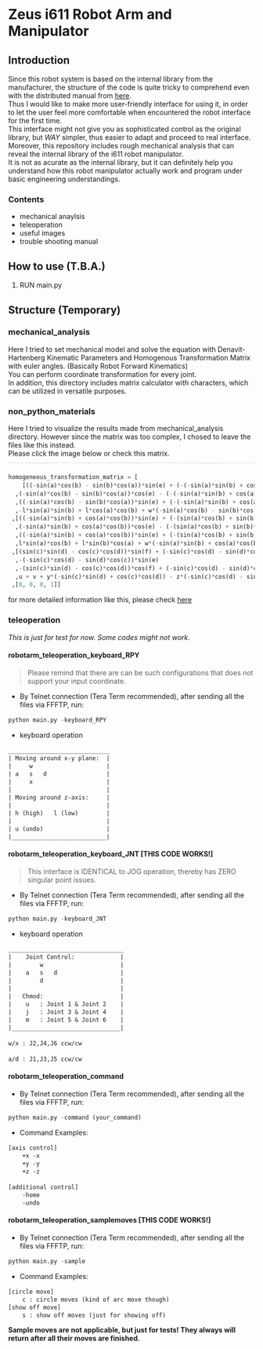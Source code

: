 # Zeus i611 Robot Arm and Manipulator

## Introduction
Since this robot system is based on the internal library from the manufacturer, the structure of the code is quite tricky to comprehend even with the distributed manual from [here](http://zero.globalzeus.com/scara/).    
Thus I would like to make more user-friendly interface for using it, in order to let the user feel more comfortable when encountered the robot interface for the first time.    
This interface might not give you as sophisticated control as the original library, but *WAY* simpler, thus easier to adapt and proceed to real interface.   
Moreover, this repository includes rough mechanical analysis that can reveal the internal library of the i611 robot manipulator.  
It is not as acurate as the internal library, but it can definitely help you understand how this robot manipulator actually work and program under basic engineering understandings.

### Contents
* mechanical anaylsis
* teleoperation
* useful images
* trouble shooting manual

## How to use (T.B.A.)
1. RUN main.py

## Structure (Temporary)
### mechanical_analysis
Here I tried to set mechanical model and solve the equation with Denavit-Hartenberg Kinematic Parameters and Homogenous Transformation Matrix with euler angles. (Basically Robot Forward Kinematics)   
You can perform coordinate transformation for every joint.    
In addition, this directory includes matrix calculator with characters, which can be utilized in versatile purposes.    

### non_python_materials
Here I tried to visualize the results made from mechanical_analysis directory. However since the matrix was too complex, I chosed to leave the files like this instead.   
Please click the image below or check this matrix. 
![ex_screenshot](./non_python_materials/homogeneous_transformation_matrix_img.png)   
```python
homogeneous_transformation_matrix = [
    [((-sin(a)*cos(b) - sin(b)*cos(a))*sin(e) + (-(-sin(a)*sin(b) + cos(a)*cos(b))*sin(c)*sin(d) + (-sin(a)*sin(b) + cos(a)*cos(b))*cos(c)*cos(d))*cos(e))*cos(f) + (-(-sin(a)*sin(b) + cos(a)*cos(b))*sin(c)*cos(d) - (-sin(a)*sin(b) + cos(a)*cos(b))*sin(d)*cos(c))*sin(f)
  ,(-sin(a)*cos(b) - sin(b)*cos(a))*cos(e) - (-(-sin(a)*sin(b) + cos(a)*cos(b))*sin(c)*sin(d) + (-sin(a)*sin(b) + cos(a)*cos(b))*cos(c)*cos(d))*sin(e)
  ,((-sin(a)*cos(b) - sin(b)*cos(a))*sin(e) + (-(-sin(a)*sin(b) + cos(a)*cos(b))*sin(c)*sin(d) + (-sin(a)*sin(b) + cos(a)*cos(b))*cos(c)*cos(d))*cos(e))*sin(f) - (-(-sin(a)*sin(b) + cos(a)*cos(b))*sin(c)*cos(d) - (-sin(a)*sin(b) + cos(a)*cos(b))*sin(d)*cos(c))*cos(f)
  ,-l*sin(a)*sin(b) + l*cos(a)*cos(b) + w*(-sin(a)*cos(b) - sin(b)*cos(a)) + x*(-sin(a)*cos(b) - sin(b)*cos(a)) + y*((-sin(a)*sin(b) + cos(a)*cos(b))*sin(c)*cos(d) + (-sin(a)*sin(b) + cos(a)*cos(b))*sin(d)*cos(c)) + z*((-sin(a)*cos(b) - sin(b)*cos(a))*cos(e) - (-(-sin(a)*sin(b) + cos(a)*cos(b))*sin(c)*sin(d) + (-sin(a)*sin(b) + cos(a)*cos(b))*cos(c)*cos(d))*sin(e))]
 ,[((-sin(a)*sin(b) + cos(a)*cos(b))*sin(e) + (-(sin(a)*cos(b) + sin(b)*cos(a))*sin(c)*sin(d) + (sin(a)*cos(b) + sin(b)*cos(a))*cos(c)*cos(d))*cos(e))*cos(f) + (-(sin(a)*cos(b) + sin(b)*cos(a))*sin(c)*cos(d) - (sin(a)*cos(b) + sin(b)*cos(a))*sin(d)*cos(c))*sin(f)
  ,(-sin(a)*sin(b) + cos(a)*cos(b))*cos(e) - (-(sin(a)*cos(b) + sin(b)*cos(a))*sin(c)*sin(d) + (sin(a)*cos(b) + sin(b)*cos(a))*cos(c)*cos(d))*sin(e)
  ,((-sin(a)*sin(b) + cos(a)*cos(b))*sin(e) + (-(sin(a)*cos(b) + sin(b)*cos(a))*sin(c)*sin(d) + (sin(a)*cos(b) + sin(b)*cos(a))*cos(c)*cos(d))*cos(e))*sin(f) - (-(sin(a)*cos(b) + sin(b)*cos(a))*sin(c)*cos(d) - (sin(a)*cos(b) + sin(b)*cos(a))*sin(d)*cos(c))*cos(f)
  ,l*sin(a)*cos(b) + l*sin(b)*cos(a) + w*(-sin(a)*sin(b) + cos(a)*cos(b)) + x*(-sin(a)*sin(b) + cos(a)*cos(b)) + y*((sin(a)*cos(b) + sin(b)*cos(a))*sin(c)*cos(d) + (sin(a)*cos(b) + sin(b)*cos(a))*sin(d)*cos(c)) + z*((-sin(a)*sin(b) + cos(a)*cos(b))*cos(e) - (-(sin(a)*cos(b) + sin(b)*cos(a))*sin(c)*sin(d) + (sin(a)*cos(b) + sin(b)*cos(a))*cos(c)*cos(d))*sin(e))]
 ,[(sin(c)*sin(d) - cos(c)*cos(d))*sin(f) + (-sin(c)*cos(d) - sin(d)*cos(c))*cos(e)*cos(f)
  ,-(-sin(c)*cos(d) - sin(d)*cos(c))*sin(e)
  ,-(sin(c)*sin(d) - cos(c)*cos(d))*cos(f) + (-sin(c)*cos(d) - sin(d)*cos(c))*sin(f)*cos(e)
  ,u + v + y*(-sin(c)*sin(d) + cos(c)*cos(d)) - z*(-sin(c)*cos(d) - sin(d)*cos(c))*sin(e)]
 ,[0, 0, 0, 1]]
```
for more detailed information like this, please check [here](https://github.com/skykongkong8/i611_RobotManipulator/tree/master/mechanical_analysis)

### teleoperation
*This is just for test for now. Some codes might not work.*
#### robotarm_teleoperation_keyboard_RPY
> Please remind that there are can be such configurations that does not support your input coordinate.
* By Telnet connection (Tera Term recommended), after sending all the files via FFFTP, run:
```python
python main.py -keyboard_RPY
```
* keyboard operation
```command
_____________________________
| Moving around x-y plane:  |
|     w                     |
| a   s   d                 |
|     x                     |
|                           |
| Moving around z-axis:     |
|                           |
| h (high)   l (low)        |
|                           |
| u (undo)                  |
|___________________________|
```
#### robotarm_teleoperation_keyboard_JNT [THIS CODE WORKS!]
> This interface is IDENTICAL to JOG operation, thereby has ZERO singular point issues.
* By Telnet connection (Tera Term recommended), after sending all the files via FFFTP, run:
```python
python main.py -keyboard_JNT
```
* keyboard operation
```command
_________________________________
|    Joint Control:             |
|        w                      |
|    a   s   d                  |
|        d                      |
|                               |
|   Chmod:                      |
|    u   : Joint 1 & Joint 2    |
|    j   : Joint 3 & Joint 4    |
|    m   : Joint 5 & Joint 6    |
|_______________________________|

w/x : J2,J4,J6 ccw/cw
        
a/d : J1,J3,J5 ccw/cw
```
#### robotarm_teleoperation_command
* By Telnet connection (Tera Term recommended), after sending all the files via FFFTP, run:
```python
python main.py -command (your_command)
```
* Command Examples:
```command
[axis control]
    +x -x
    +y -y
    +z -z

[additional control]
    -home
    -undo
```

#### robotarm_teleoperation_samplemoves [THIS CODE WORKS!]
* By Telnet connection (Tera Term recommended), after sending all the files via FFFTP, run:
```python
python main.py -sample
```

* Command Examples:
```command
[circle move]
    c : circle moves (kind of arc move though)
[show off move]
    s : show off moves (just for showing off)
```
**Sample moves are not applicable, but just for tests! They always will return after all their moves are finished.**
